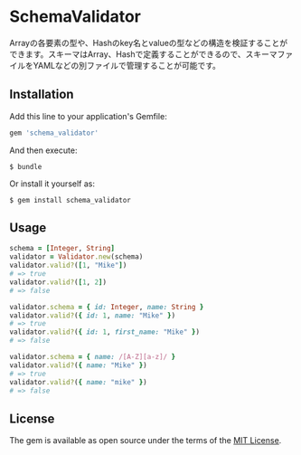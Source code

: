 # SchemaValidator

Arrayの各要素の型や、Hashのkey名とvalueの型などの構造を検証することができます。スキーマはArray、Hashで定義することができるので、スキーマファイルをYAMLなどの別ファイルで管理することが可能です。

## Installation

Add this line to your application's Gemfile:

```ruby
gem 'schema_validator'
```

And then execute:

    $ bundle

Or install it yourself as:

    $ gem install schema_validator

## Usage

```ruby
schema = [Integer, String]
validator = Validator.new(schema)
validator.valid?([1, "Mike"])
# => true
validator.valid?([1, 2])
# => false

validator.schema = { id: Integer, name: String }
validator.valid?({ id: 1, name: "Mike" })
# => true
validator.valid?({ id: 1, first_name: "Mike" })
# => false

validator.schema = { name: /[A-Z][a-z]/ }
validator.valid?({ name: "Mike" })
# => true
validator.valid?({ name: "mike" })
# => false
```

## License

The gem is available as open source under the terms of the [MIT License](http://opensource.org/licenses/MIT).

